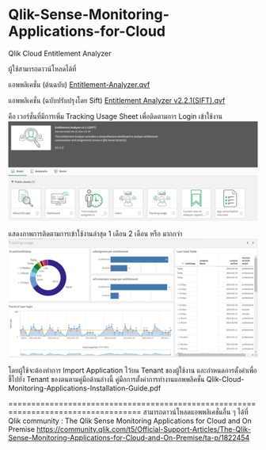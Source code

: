# Qlik-Sense-Monitoring-Applications-for-Cloud

Qlik Cloud Entitlement Analyzer

ผู้ใช้สามารถดาวน์โหลดได้ที่

แอพพลิเคชั่น (ต้นฉบับ)
[Entitlement-Analyzer.qvf](https://github.com/qlik-oss/qlik-cloud-entitlement-analyzer/releases/download/v2.3.0/Entitlement-Analyzer.qvf)

แอพพลิเคชั่น (ฉบับปรับปรุงโดย Sift)
[Entitlement Analyzer v2.2.1(SIFT).qvf](https://github.com/thanyaponm/qlik/blob/main/Entitlement%20Analyzer%20v2.2.1(SIFT).qvf)

คือ เวอร์ชั่นที่มีการเพิ่ม Tracking Usage Sheet เพื่อติดตามการ Login เข้าใช้งาน
![Image](https://github.com/thanyaponm/qlik/blob/main/TrackingUsage.png?raw=true)

แสดงภาพการติดตามการเข้าใช้งานล่าสุด 1 เดือน 2 เดือน หรือ มากกว่า
![Image](https://github.com/thanyaponm/qlik/blob/main/TrackingUsageSheet.png?raw=true)

โดยผู้ใช้จะต้องทำการ Import Application ไว้บน Tenant ของผู้ใช้งาน และกำหนดการตั้งค่าเพื่อชี้ไปยัง Tenant ของตนตามคู่มือด้านล่างนี้
คู่มือการตั้งค่าการทำงานแอพพลิคชั่น
Qlik-Cloud-Monitoring-Applications-Installation-Guide.pdf

===================================================================================
สามารถดาวน์โหลดแอพพลิเคชั่นอื่น ๆ ได้ที่ Qlik community : The Qlik Sense Monitoring Applications for Cloud and On Premise
https://community.qlik.com/t5/Official-Support-Articles/The-Qlik-Sense-Monitoring-Applications-for-Cloud-and-On-Premise/ta-p/1822454
